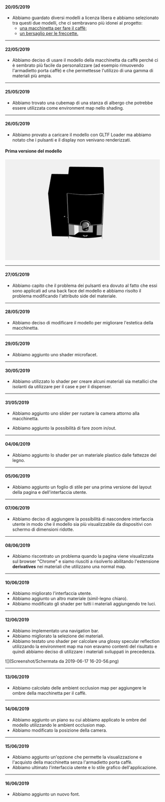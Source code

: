 #### 20/05/2019
- Abbiamo guardato diversi modelli a licenza libera e abbiamo selezionato tra questi due modelli, che ci sembravano più idonei al progetto:
    * [una macchinetta per fare il caffè;](https://sketchfab.com/3d-models/maschiene-caffea-compact-v4-922143170e2445c18dde58678fe48c25)
    * [un bersaglio per le freccette.](https://sketchfab.com/3d-models/dart-set-8dc4075c2c764870b45f037dec2032a8)

---

#### 22/05/2019

- Abbiamo deciso di usare il modello della macchinetta da caffè perché ci è sembrato più facile da personalizzare (ad esempio rimuovendo l'armadietto porta caffè) e che permettesse l'utilizzo di una gamma di materiali più ampia.

---

#### 25/05/2019

- Abbiamo trovato una cubemap di una stanza di albergo che potrebbe essere utilizzata come environment map nello shading.

---

#### 26/05/2019

- Abbiamo provato a caricare il modello con GLTF Loader ma abbiamo notato che i pulsanti e il display non venivano renderizzati.

#### Prima versione del modello

![modello che abbiamo deciso di usare](Screenshot/CaffeBase.PNG)

---

#### 27/05/2019

- Abbiamo capito che il problema dei pulsanti era dovuto al fatto che essi sono applicati ad una back face del modello e abbiamo risolto il problema modificando l'attributo side del materiale.

---

#### 28/05/2019

- Abbiamo deciso di modificare il modello per migliorare l'estetica della macchinetta.

---

#### 29/05/2019

- Abbiamo aggiunto uno shader microfacet.

---

#### 30/05/2019

- Abbiamo utilizzato lo shader per creare alcuni materiali sia metallici che isolanti da utilizzare per il case e per il dispenser.

---

#### 31/05/2019

- Abbiamo aggiunto uno slider per ruotare la camera attorno alla macchinetta.

- Abbiamo aggiunto la possibilità di fare zoom in/out.

---

#### 04/06/2019

- Abbiamo aggiunto lo shader per un materiale plastico dalle fattezze del legno.

---

#### 05/06/2019

- Abbiamo aggiunto un foglio di stile per una prima versione del layout della pagina e dell'interfaccia utente.

---

#### 07/06/2019

- Abbiamo deciso di aggiungere la possibilità di nascondere interfaccia utente in modo che il modello sia più visualizzabile da dispositivi con schermo di dimensioni ridotte.

---

#### 08/06/2019

- Abbiamo riscontrato un problema quando la pagina viene visualizzata sul browser "Chrome" e siamo riusciti a risolverlo abilitando l'estensione **derivatives** nei materiali che utilizzano una normal map.

---

#### 10/06/2019

- Abbiamo migliorato l'interfaccia utente.
- Abbiamo aggiunto un altro materiale (simil-legno chiaro).
- Abbiamo modificato gli shader per tutti i materiali aggiungendo tre luci.

---

#### 12/06/2019

- Abbiamo implementato una navigation bar.
- Abbiamo migliorato la selezione dei materiali.
- Abbiamo testato uno shader per calcolare una glossy specular reflection utilizzando la environment map ma non eravamo contenti del risultato e quindi abbiamo deciso di utilizzare i materiali sviluppati in precedenza.

![](Screenshot/Schermata da 2019-06-17 16-20-56.png)

---

#### 13/06/2019

- Abbiamo calcolato delle ambient occlusion map per aggiungere le ombre della macchinetta per il caffè.

---

#### 14/06/2019

- Abbiamo aggiunto un piano su cui abbiamo applicato le ombre del modello utilizzando le ambient occlusion map.
- Abbiamo modificato la posizione della camera.

---

#### 15/06/2019

- Abbiamo aggiunto un'opzione che permette la visualizzazione e l'acquisto della macchinetta senza l'armadietto porta caffè.
- Abbiamo ultimato l'interfaccia utente e lo stile grafico dell'applicazione.

---

#### 16/06/2019

- Abbiamo aggiunto un nuovo font.